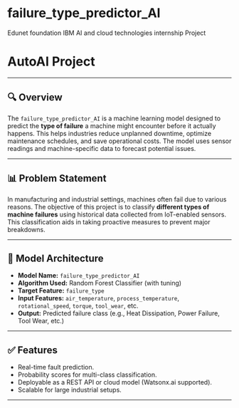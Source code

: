 # failure_type_predictor_AI
Edunet foundation IBM AI and cloud technologies internship Project

# AutoAI Project
---

## 🔍 Overview

The `failure_type_predictor_AI` is a machine learning model designed to predict the **type of failure** a machine might encounter before it actually happens. This helps industries reduce unplanned downtime, optimize maintenance schedules, and save operational costs. The model uses sensor readings and machine-specific data to forecast potential issues.

---

## 📊 Problem Statement

In manufacturing and industrial settings, machines often fail due to various reasons. The objective of this project is to classify **different types of machine failures** using historical data collected from IoT-enabled sensors. This classification aids in taking proactive measures to prevent major breakdowns.

---

## 🧠 Model Architecture

- **Model Name:** `failure_type_predictor_AI`
- **Algorithm Used:** Random Forest Classifier (with tuning)
- **Target Feature:** `failure_type`
- **Input Features:** `air_temperature`, `process_temperature`, `rotational_speed`, `torque`, `tool_wear`, etc.
- **Output:** Predicted failure class (e.g., Heat Dissipation, Power Failure, Tool Wear, etc.)

---

## ✅ Features

- Real-time fault prediction.
- Probability scores for multi-class classification.
- Deployable as a REST API or cloud model (Watsonx.ai supported).
- Scalable for large industrial setups.

---


